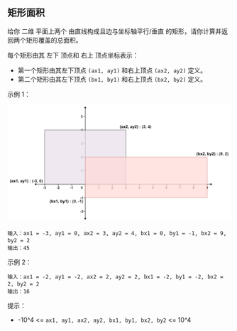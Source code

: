 ## 矩形面积

给你 二维 平面上两个 由直线构成且边与坐标轴平行/垂直 的矩形，请你计算并返回两个矩形覆盖的总面积。

每个矩形由其 左下 顶点和 右上 顶点坐标表示：

* 第一个矩形由其左下顶点 `(ax1, ay1)` 和右上顶点 `(ax2, ay2)` 定义。
* 第二个矩形由其左下顶点 `(bx1, by1)` 和右上顶点 `(bx2, by2)` 定义。


示例 1：

![img.png](../images/223.rectangle-area.png)

```
输入：ax1 = -3, ay1 = 0, ax2 = 3, ay2 = 4, bx1 = 0, by1 = -1, bx2 = 9, by2 = 2
输出：45
```
示例 2：

```
输入：ax1 = -2, ay1 = -2, ax2 = 2, ay2 = 2, bx1 = -2, by1 = -2, bx2 = 2, by2 = 2
输出：16
```

提示：

* -10^4 <= `ax1, ay1, ax2, ay2, bx1, by1, bx2, by2` <= 10^4